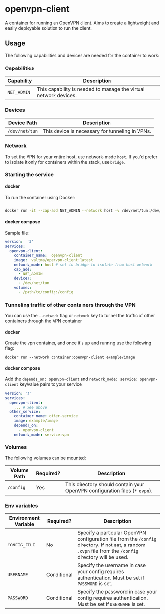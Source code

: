 # openvpn-client

A container for running an OpenVPN client. Aims to create a lightweight and easily deployable solution to run the client.

## Usage

The following capabilities and devices are needed for the container to work:

### Capabilities

| Capability | Description |
|-------------|--------------------------------------------------------------------------------------------------------|
| `NET_ADMIN` | This capability is needed to manage the virtual network devices. |

### Devices

| Device Path | Description |
|-------------------|---------------------------------------------------------|
| `/dev/net/tun` | This device is necessary for tunneling in VPNs. |

### Network
To set the VPN for your entire host, use network-mode `host`. If you'd prefer to isolate it only for containers within the stack, use `bridge`.

### Starting the service

#### docker
  
To run the container using Docker:

```bash

docker run -it --cap-add NET_ADMIN --network host -v /dev/net/tun:/dev/net/tun -v /path/to/config:/config -e CONFIG_FILE=your_config.ovpn valtma/openvpn-client:latest

```

#### docker compose

Sample file:

```yaml
version:  '3'
services:
  openvpn-client:
    container_name:  openvpn-client
    image:  valtma/openvpn-client:latest
    network_mode: host # set to bridge to isolate from host network
    cap_add:
      - NET_ADMIN
    devices:
      - /dev/net/tun
    volumes:
      - /path/to/config:/config
```

### Tunneling traffic of other containers through the VPN

You can use the `--network` flag or `network` key to tunnel the traffic of other containers through the VPN container.

#### docker
Create the vpn container, and once it's up and running use the following flag:

```
docker run --network container:openvpn-client example/image
```

#### docker compose
Add the `depends_on: openvpn-client` and `network_mode: service: openvpn-client` key/value pairs to your service:

```yaml
version: '3'
services:
  openvpn-client:
    ... # See above
  other_service:
    container_name: other-service
    image: example/image
    depends_on:
      - openvpn-client
    network_mode: service:vpn

```

### Volumes

The following volumes can be mounted:

| Volume Path | Required? | Description |
|---------------|---------------|---------------------------------------------------------------------------------------------------------|
| `/config` | Yes | This directory should contain your OpenVPN configuration files (`*.ovpn`). |

### Env variables

| Environment Variable | Required? | Description |
|----------------------|---------------|-----------------------------------------------------------------------------------------------------------------|
| `CONFIG_FILE` | No | Specify a particular OpenVPN configuration file from the `/config` directory. If not set, a random `.ovpn` file from the `/config` directory will be used. |
| `USERNAME` | Conditional | Specify the username in case your config requires authentication. Must be set if `PASSWORD` is set. |
| `PASSWORD` | Conditional | Specify the password in case your config requires authentication. Must be set if `USERNAME` is set. |

